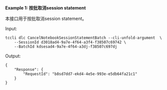 **Example 1: 按批取消session statement**

本接口用于按批取消session statement。

Input: 

```
tccli dlc CancelNotebookSessionStatementBatch --cli-unfold-argument  \
    --SessionId d3018ad4-9a7e-4f64-a3f4-f38507c69742 \
    --BatchId kdsesad4-9a7e-4f64-a3dj-f38507c697dj
```

Output: 
```
{
    "Response": {
        "RequestId": "b8sd7dd7-ekd4-4e5e-993e-e5db64fa21c1"
    }
}
```


